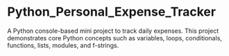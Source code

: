 # Python_Personal_Expense_Tracker
A Python console-based mini project to track daily expenses. This project demonstrates core Python concepts such as variables, loops, conditionals, functions, lists, modules, and f-strings.
